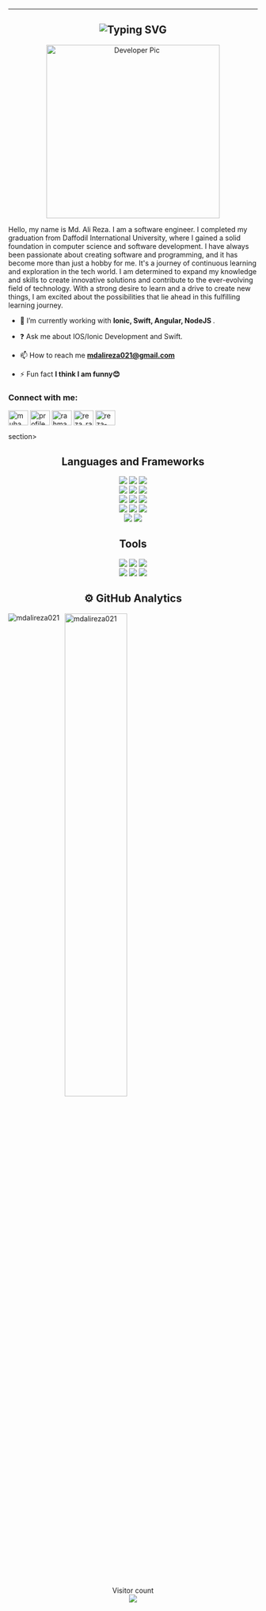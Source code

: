 <div align="center">

---
![Typing SVG](https://readme-typing-svg.herokuapp.com?font=ubuntu&color=57F9D1&size=23&center=true&vCenter=true&lines=Hello+World!;I+'m+Reza😐;Passionate+Software+engineer;Welcome+to+my+profile🙂)
---

<img alt="Developer Pic"
        src="https://user-images.githubusercontent.com/49222186/110210369-58458c80-7eb7-11eb-9d6e-2129358b3098.png" width="350"/>
        </div>

Hello, my name is Md. Ali Reza. I am a software engineer. I completed my graduation from Daffodil International University, where I gained a solid foundation in computer science and software development. I have always been passionate about creating software and programming, and it has become more than just a hobby for me. It's a journey of continuous learning and exploration in the tech world. I am determined to expand my knowledge and skills to create innovative solutions and contribute to the ever-evolving field of technology. With a strong desire to learn and a drive to create new things, I am excited about the possibilities that lie ahead in this fulfilling learning journey.

- 🌱 I’m currently working with <strong>Ionic, Swift, Angular, NodeJS </strong>.

- ❓ Ask me about IOS/Ionic Development and Swift.

- 📫 How to reach me **mdalireza021@gmail.com**

- ⚡ Fun fact **I think I am funny😊**

<h3 align="left">Connect with me:</h3>
<p align="left">
<a href="https://linkedin.com/in/muhammad-ali-reza" target="blank"><img align="center" src="https://raw.githubusercontent.com/rahuldkjain/github-profile-readme-generator/master/src/images/icons/Social/linked-in-alt.svg" alt="muhammad-ali-reza" height="30" width="40" /></a>
<a href="https://fb.com/profile.php?id=100010411248791" target="blank"><img align="center" src="https://raw.githubusercontent.com/rahuldkjain/github-profile-readme-generator/master/src/images/icons/Social/facebook.svg" alt="profile.php?id=100010411248791" height="30" width="40" /></a>
<a href="https://www.hackerrank.com/rahmanreza646" target="blank"><img align="center" src="https://raw.githubusercontent.com/rahuldkjain/github-profile-readme-generator/master/src/images/icons/Social/hackerrank.svg" alt="rahmanreza646" height="30" width="40" /></a>
<a href="https://codeforces.com/profile/reza_rahman" target="blank"><img align="center" src="https://raw.githubusercontent.com/rahuldkjain/github-profile-readme-generator/master/src/images/icons/Social/codeforces.svg" alt="reza_rahman" height="30" width="40" /></a>
<a href="https://www.leetcode.com/reza-rahman1122" target="blank"><img align="center" src="https://raw.githubusercontent.com/rahuldkjain/github-profile-readme-generator/master/src/images/icons/Social/leet-code.svg" alt="reza-rahman1122" height="30" width="40" /></a>
</p>

section>	
<h2 align="center">Languages and Frameworks</h2>
        
 <p align="center">
  <img src="https://img.shields.io/badge/c++-%2314354C.svg?style=for-the-badge&logo=cplusplus&logoColor=white"/>
  <img src="https://img.shields.io/badge/java-lightgrey.svg?style=for-the-badge&logo=java&logoColor=white"/>
  <img src="https://img.shields.io/badge/python-%2314354C.svg?style=for-the-badge&logo=python&logoColor=white"/>
  <br>
  <img src="https://img.shields.io/badge/swift-%23FA7343.svg?style=for-the-badge&logo=swift&logoColor=white"/>  
  <img src="https://img.shields.io/badge/javascript-%23323330.svg?style=for-the-badge&logo=javascript&logoColor=%23F7DF1E"/>
  <img src="https://img.shields.io/badge/typescript-%23007ACC.svg?style=for-the-badge&logo=typescript&logoColor=white"/>
  <br>        
  <img src="https://img.shields.io/badge/html5-%23E34F26.svg?style=for-the-badge&logo=html5&logoColor=white"/>
  <img src="https://img.shields.io/badge/css3-%231572B6.svg?style=for-the-badge&logo=css3&logoColor=white"/>
  <img src="https://img.shields.io/badge/SASS-hotpink.svg?style=for-the-badge&logo=SASS&logoColor=white"/>
  <br>
  <img src="https://img.shields.io/badge/angular-red?style=for-the-badge&logo=angular&logoColor=white"/>
  <img src="https://img.shields.io/badge/react-%2320232a.svg?style=for-the-badge&logo=react&logoColor=%2361DAFB"/>        
  <img src="https://img.shields.io/badge/node.js-%2343853D.svg?style=for-the-badge&logo=node.js&logoColor=white"/>
  <br> 
  <img src="https://img.shields.io/badge/express.js-%23404d59.svg?style=for-the-badge&logo=express&logoColor=%2361DAFB"/>
  <img src="https://img.shields.io/badge/ionic-%23000000.svg?style=for-the-badge&logo=ionic&logoColor=white"/>
  </p>

  </p>
  <h2 align="center">Tools</h2>
  <p align="center">
  <img src="https://img.shields.io/badge/firebase-%23039BE5.svg?style=for-the-badge&logo=firebase"/>
  <img src="https://img.shields.io/badge/MongoDB-white.svg?style=for-the-badge&logo=mongodb&logoColor=green)"/>
  <img src="https://img.shields.io/badge/vercel-%23000000.svg?style=for-the-badge&logo=vercel&logoColor=white"/>	
  <br>        
  <img src="https://img.shields.io/badge/git-%23F05033.svg?style=for-the-badge&logo=git&logoColor=white"/>
  <img src="https://img.shields.io/badge/Xcode-007ACC?style=for-the-badge&logo=Xcode&logoColor=white"/>
  <img src="https://img.shields.io/badge/VisualStudioCode-0078d7.svg?style=for-the-badge&logo=visual-studio-code&logoColor=white"/>
  <br>
  </p>

<h2 align="center">⚙️ GitHub Analytics</h2>

<p><img align="left" src="https://github-readme-stats.vercel.app/api/top-langs?username=mdalireza021&show_icons=true&bg_color=50,e96205,904e99&title_color=fff&text_color=fff&icon_color=f2f2f2&locale=en&layout=compact&count-private=false" alt="mdalireza021" /></p>

<p>&nbsp;
 <img align="center" src="https://github-readme-stats.vercel.app/api?username=mdalireza021&show_icons=true&bg_color=50,e96205,904e99&title_color=fff&text_color=fff&icon_color=f2f2f2&locale=en&count_private=true&hide=issues" alt="mdalireza021" width="50%" /></p>


<p align="center"> 
  Visitor count<br>
  <img src="https://profile-counter.glitch.me/mdalireza021/count.svg" />
</p>


